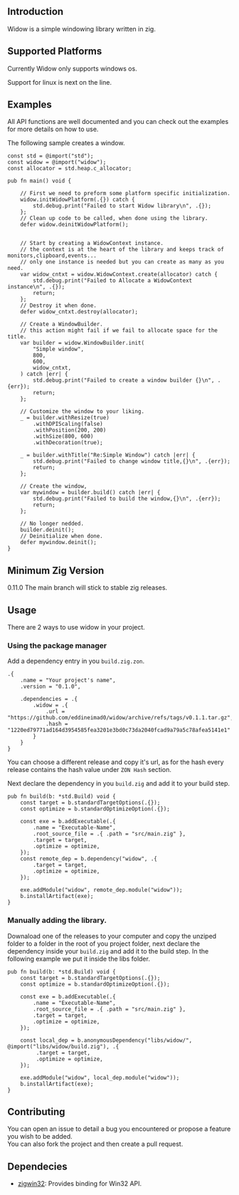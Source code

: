 ## Introduction

Widow is a simple windowing library written in zig.

## Supported Platforms

Currently Widow only supports windows os.

Support for linux is next on the line.

## Examples

All API functions are well documented and you can check out the examples for more details on how to use.

The following sample creates a window.

```zig
const std = @import("std");
const widow = @import("widow");
const allocator = std.heap.c_allocator;

pub fn main() void {

    // First we need to preform some platform specific initialization.
    widow.initWidowPlatform(.{}) catch {
        std.debug.print("Failed to start Widow library\n", .{});
    };
    // Clean up code to be called, when done using the library.
    defer widow.deinitWidowPlatform();


    // Start by creating a WidowContext instance.
    // the context is at the heart of the library and keeps track of monitors,clipboard,events...
    // only one instance is needed but you can create as many as you need.
    var widow_cntxt = widow.WidowContext.create(allocator) catch {
        std.debug.print("Failed to Allocate a WidowContext instance\n", .{});
        return;
    };
    // Destroy it when done.
    defer widow_cntxt.destroy(allocator);

    // Create a WindowBuilder.
    // this action might fail if we fail to allocate space for the title.
    var builder = widow.WindowBuilder.init(
        "Simple window",
        800,
        600,
        widow_cntxt,
    ) catch |err| {
        std.debug.print("Failed to create a window builder {}\n", .{err});
        return;
    };

    // Customize the window to your liking.
    _ = builder.withResize(true)
        .withDPIScaling(false)
        .withPosition(200, 200)
        .withSize(800, 600)
        .withDecoration(true);

    _ = builder.withTitle("Re:Simple Window") catch |err| {
        std.debug.print("Failed to change window title,{}\n", .{err});
        return;
    };

    // Create the window,
    var mywindow = builder.build() catch |err| {
        std.debug.print("Failed to build the window,{}\n", .{err});
        return;
    };

    // No longer nedded.
    builder.deinit();
    // Deinitialize when done.
    defer mywindow.deinit();
}
```

## Minimum Zig Version

0.11.0
The main branch will stick to stable zig releases.

## Usage
There are 2 ways to use widow in your project.
### Using the package manager
Add a dependency entry in you `build.zig.zon`.
```
.{
    .name = "Your project's name",
    .version = "0.1.0",

    .dependencies = .{
        .widow = .{
            .url = "https://github.com/eddineimad0/widow/archive/refs/tags/v0.1.1.tar.gz",
            .hash = "1220ed79771ad164d3954585fea3201e3bd0c73da2040fcad9a79a5c78afea5141e1"
        }
    }
}
```
You can choose a different release and copy it's url, as for the hash every release contains
the hash value under `ZON Hash` section.

Next declare the dependency in you `build.zig` and add it to your build step.
```
pub fn build(b: *std.Build) void {
    const target = b.standardTargetOptions(.{});
    const optimize = b.standardOptimizeOption(.{});

    const exe = b.addExecutable(.{
        .name = "Executable-Name",
        .root_source_file = .{ .path = "src/main.zig" },
        .target = target,
        .optimize = optimize,
    });
    const remote_dep = b.dependency("widow", .{
        .target = target,
        .optimize = optimize,
    });

    exe.addModule("widow", remote_dep.module("widow"));
    b.installArtifact(exe);
}
```
### Manually adding the library.
Downaload one of the releases to your computer and copy the unziped folder
to a folder in the root of you project folder, next declare the dependency
inside your `build.zig` and add it to the build step.
In the following example we put it inside the libs folder.
```zig
pub fn build(b: *std.Build) void {
    const target = b.standardTargetOptions(.{});
    const optimize = b.standardOptimizeOption(.{});

    const exe = b.addExecutable(.{
        .name = "Executable-Name",
        .root_source_file = .{ .path = "src/main.zig" },
        .target = target,
        .optimize = optimize,
    });

    const local_dep = b.anonymousDependency("libs/widow/", @import("libs/widow/build.zig"), .{
         .target = target,
         .optimize = optimize,
    });

    exe.addModule("widow", local_dep.module("widow"));
    b.installArtifact(exe);
}
```


## Contributing

You can open an issue to detail a bug you encountered or propose a feature you wish to be added.  
You can also fork the project and then create a pull request.

## Dependecies

- [zigwin32](https://github.com/marlersoft/zigwin32): Provides binding for Win32 API.
